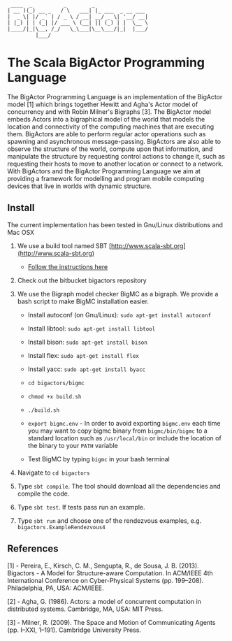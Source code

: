      ____  _          _        _                 
    | __ )(_) __ _   / \   ___| |_ ___  _ __ ___ 
    |  _ \| |/ _` | / _ \ / __| __/ _ \| '__/ __|
    | |_) | | (_| |/ ___ \ (__| || (_) | |  \__ \
    |____/|_|\__, /_/   \_\___|\__\___/|_|  |___/
             |___/                               

# The Scala BigActor Programming Language #

The BigActor Programming Language is an implementation of the BigActor model [1] which brings together Hewitt and Agha's Actor model of concurrency and with Robin Milner's Bigraphs [3]. 
The BigActor model embeds Actors into a bigraphical model of the world that models the location and connectivity of the computing machines that are executing them.
BigActors are able to perform regular actor operations such as spawning and asynchronous message-passing.
BigActors are also able to observe the structure of the world, compute upon that information, and manipulate the structure by requesting control actions to change it, such as requesting their hosts to move to another location or connect to a network.   
With BigActors and the BigActor Programming Language we aim at providing a framework for modelling and program mobile computing devices that live in worlds with dynamic structure. 

## Install ##

The current implementation has been tested in Gnu/Linux distributions and Mac OSX 

1. We use a build tool named SBT [http://www.scala-sbt.org](http://www.scala-sbt.org)
    * [Follow the instructions here](http://www.scala-sbt.org/0.13/tutorial/Manual-Installation.html)

2. Check out the bitbucket bigactors repository
3. We use the Bigraph model checker BigMC as a bigraph. We provide a bash script to make BigMC installation easier.
    * Install autoconf (on Gnu/Linux): `sudo apt-get install autoconf`
    
    * Install libtool: `sudo apt-get install libtool`
    
    * Install bison: `sudo apt-get install bison`
    
    * Install flex: `sudo apt-get install flex`
    
    * Install yacc: `sudo apt-get install byacc`
  
    * `cd bigactors/bigmc`
  
    * `chmod +x build.sh`
  
    * `./build.sh`
  
    * `export bigmc.env` - In order to avoid exporting `bigmc.env` each time you may want to copy bigmc binary from `bigmc/bin/bigmc` to a standard location such as `/usr/local/bin` or include the location of the binary to your `PATH` variable

    * Test BigMC by typing `bigmc` in your bash terminal

4. Navigate to `cd bigactors`
5. Type `sbt compile`. The tool should download all the dependencies and compile the code.
6. Type `sbt test`. If tests pass run an example.
7. Type `sbt run` and choose one of the rendezvous examples, e.g. `bigactors.ExampleRendezvous4`

## References ##

[1] - Pereira, E., Kirsch, C. M., Sengupta, R., de Sousa, J. B. (2013). Bigactors - A Model for Structure-aware Computation. In ACM/IEEE 4th International Conference on Cyber-Physical Systems (pp. 199–208). Philadelphia, PA, USA: ACM/IEEE.

[2] - Agha, G. (1986). Actors: a model of concurrent computation in distributed systems. Cambridge, MA, USA: MIT Press.

[3] - Milner, R. (2009). The Space and Motion of Communicating Agents (pp. I–XXI, 1–191). Cambridge University Press.